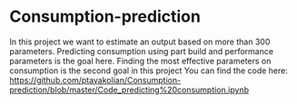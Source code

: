 # Consumption-prediction
In this project we want to estimate an output based on more than 300 parameters. 
Predicting consumption using part build and performance parameters is the goal here. 
Finding the most effective parameters on consumption is the second goal in this project
You can find the code here: https://github.com/ptavakolian/Consumption-prediction/blob/master/Code_predicting%20consumption.ipynb


